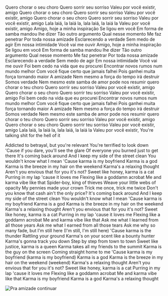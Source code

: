 Quero chorar o seu choro
Quero sorrir seu sorriso
Valeu por você existir, amigo
Quero chorar o seu choro
Quero sorrir seu sorriso
Valeu por você existir, amigo
Quero chorar o seu choro
Quero sorrir seu sorriso
Valeu por você existir, amigo
Lala laiá, la laiá la, lala laiá, la laiá la
Valeu por você existir, amigo
Amigo, hoje a minha inspiração
Se ligou em você
Em forma de samba mandou lhe dizer
Tão outro argumento
Qual nesse momento
Me faz penetrar
Por toda nossa amizade
Esclarecendo a verdade
Sem medo de agir
Em nossa intimidade
Você vai me ouvir
Amigo, hoje a minha inspiração
Se ligou em você
Em forma de samba mandou lhe dizer
Tão outro argumento
Qual nesse momento
Me faz penetrar
Por toda nossa amizade
Esclarecendo a verdade
Sem medo de agir
Em nossa intimidade
Você vai me ouvir
Foi bem cedo na vida que eu procurei
Encontrar novos rumos num mundo melhor
Com você fique certo que jamais falhei
Pois ganhei muita força tornando maior
A amizade
Nem mesmo a força do tempo irá destruir
Somos verdade
Nem mesmo este samba de amor pode nos resumir
quero chorar o teu choro
Quero sorrir seu sorriso
Valeu por você existir, amigo
Quero chorar o seu choro
Quero sorrir teu sorriso
Valeu por você existir, amigo
Foi bem cedo na vida que eu procurei
Encontrar novos rumos num mundo melhor
Com você fique certo que jamais falhei
Pois ganhei muita força tornando maior
A amizade
Nem mesmo a força do tempo irá destruir
Somos verdade
Nem mesmo este samba de amor pode nos resumir
quero chorar o teu choro
Quero sorrir seu sorriso
Valeu por você existir, amigo
Quero chorar o seu choro
Quero sorrir teu sorriso
Valeu por você existir, amigo
Lala laiá, la laiá la, lala laiá, la laiá la
Valeu por você existir, You're talking shit for the hell of it

Addicted to betrayal, but you're relevant
You're terrified to look down
'Cause if you dare, you'll see the glare
Of everyone you burned just to get there
It's coming back around
And I keep my side of the street clean
You wouldn't know what I mean
'Cause karma is my boyfriend
Karma is a god
Karma is the breeze in my hair on the weekend
Karma's a relaxing thought
Aren't you envious that for you it's not?
Sweet like honey, karma is a cat
Purring in my lap 'cause it loves me
Flexing like a goddamn acrobat
Me and karma vibe like that
Spider-boy, king of thieves
Weave your little webs of opacity
My pennies made your crown
Trick me once, trick me twice
Don't you know that cash ain't the only price?
It's coming back around
And I keep my side of the street clean
You wouldn't know what I mean
'Cause karma is my boyfriend
Karma is a god
Karma is the breeze in my hair on the weekend
Karma's a relaxing thought
Aren't you envious that for you it's not?
Sweet like honey, karma is a cat
Purring in my lap 'cause it loves me
Flexing like a goddamn acrobat
Me and karma vibe like that
Ask me what I learned from all those years
Ask me what I earned from all those tears
Ask me why so many fade, but I'm still here
(I'm still, I'm still here)
'Cause karma is the thunder
Rattling your ground
Karma's on your scent like a bounty hunter
Karma's gonna track you down
Step by step from town to town
Sweet like justice, karma is a queen
Karma takes all my friends to the summit
Karma is the guy on the screen
Coming straight home to me
'Cause karma is my boyfriend (karma is my boyfriend)
Karma is a god
Karma is the breeze in my hair on the weekend (weekend)
Karma's a relaxing thought
Aren't you envious that for you it's not?
Sweet like honey, karma is a cat
Purring in my lap 'cause it loves me
Flexing like a goddamn acrobat
Me and karma vibe like that
Karma is my boyfriend
Karma is a god
Karma's a relaxing thought

![Pra amizade continuar](https://i.imgur.com/KIDna6A.png)